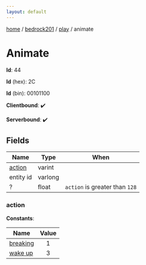 ```yaml
---
layout: default
---
```


[home](/)  /  [bedrock201](/protocol/bedrock201)  /  [play](/protocol/bedrock201/play)  /  animate

# Animate

**Id**: 44

**Id** (hex): 2C

**Id** (bin): 00101100

**Clientbound**: ✔️

**Serverbound**: ✔️

## Fields

Name | Type | When
---|---|:---:
[action](#action) | varint | 
entity id | varlong | 
? | float | <code>action</code> is greater than <code>128</code>

### action

**Constants**:

Name | Value
---|:---:
[breaking](action_breaking) | 1
[wake up](action_wake-up) | 3
